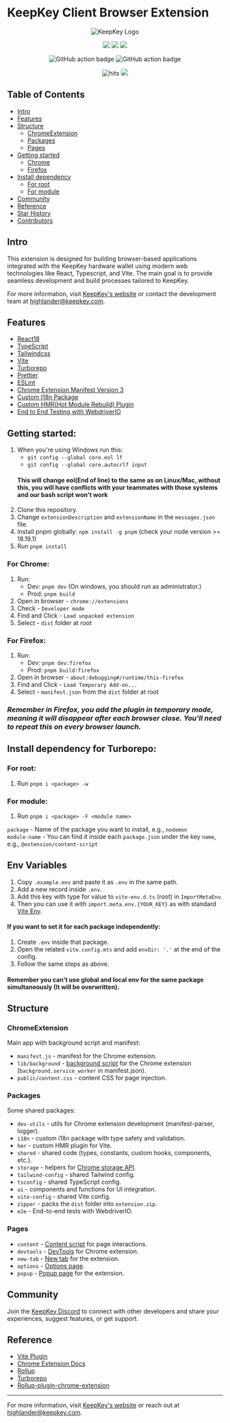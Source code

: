 # KeepKey Client Browser Extension

<div align="center">

<picture>
    <source media="(prefers-color-scheme: dark)" srcset="https://pioneers.dev/coins/keepkey.png" />
    <source media="(prefers-color-scheme: light)" srcset="https://pioneers.dev/coins/keepkey.png" />
    <img alt="KeepKey Logo" src="https://pioneers.dev/coins/keepkey.png" />
</picture>

![](https://img.shields.io/badge/React-61DAFB?style=flat-square&logo=react&logoColor=black)
![](https://img.shields.io/badge/Typescript-3178C6?style=flat-square&logo=typescript&logoColor=white)
![](https://badges.aleen42.com/src/vitejs.svg)

![GitHub action badge](https://github.com/Jonghakseo/chrome-extension-boilerplate-react-vite/actions/workflows/build-zip.yml/badge.svg)
![GitHub action badge](https://github.com/Jonghakseo/chrome-extension-boilerplate-react-vite/actions/workflows/lint.yml/badge.svg)

<img src="https://hits.seeyoufarm.com/api/count/incr/badge.svg?url=https://github.com/Jonghakseo/chrome-extension-boilerplate-react-viteFactions&count_bg=%23#222222&title_bg=%23#454545&title=😀&edge_flat=true" alt="hits"/>
<a href="https://discord.gg/4ERQ6jgV9a" target="_blank"><img src="https://discord.com/api/guilds/1263404974830915637/widget.png"/></a>

</div>

## Table of Contents

- [Intro](#intro)
- [Features](#features)
- [Structure](#structure)
    - [ChromeExtension](#structure-chrome-extension)
    - [Packages](#structure-packages)
    - [Pages](#structure-pages)
- [Getting started](#getting-started)
    - [Chrome](#getting-started-chrome)
    - [Firefox](#getting-started-firefox)
- [Install dependency](#install-dependency)
    - [For root](#install-dependency-for-root)
    - [For module](#install-dependency-for-module)
- [Community](#community)
- [Reference](#reference)
- [Star History](#star-history)
- [Contributors](#contributors)

## Intro <a name="intro"></a>

This extension is designed for building browser-based applications integrated with the KeepKey hardware wallet using modern web technologies like React, Typescript, and Vite. The main goal is to provide seamless development and build processes tailored to KeepKey.

For more information, visit [KeepKey's website](https://keepkey.com) or contact the development team at [highlander@keepkey.com](mailto:highlander@keepkey.com).

## Features <a name="features"></a>

- [React18](https://reactjs.org/)
- [TypeScript](https://www.typescriptlang.org/)
- [Tailwindcss](https://tailwindcss.com/)
- [Vite](https://vitejs.dev/)
- [Turborepo](https://turbo.build/repo)
- [Prettier](https://prettier.io/)
- [ESLint](https://eslint.org/)
- [Chrome Extension Manifest Version 3](https://developer.chrome.com/docs/extensions/mv3/intro/)
- [Custom I18n Package](/packages/i18n/)
- [Custom HMR(Hot Module Rebuild) Plugin](/packages/hmr/)
- [End to End Testing with WebdriverIO](https://webdriver.io/)

## Getting started: <a name="getting-started"></a>

1. When you're using Windows run this:
   - `git config --global core.eol lf`
   - `git config --global core.autocrlf input`
   #### This will change eol(End of line) to the same as on Linux/Mac, without this, you will have conflicts with your teammates with those systems and our bash script won't work
2. Clone this repository.
3. Change `extensionDescription` and `extensionName` in the `messages.json` file.
4. Install pnpm globally: `npm install -g pnpm` (check your node version >= 18.19.1)
5. Run `pnpm install`

### For Chrome: <a name="getting-started-chrome"></a>

1. Run:
    - Dev: `pnpm dev` (On windows, you should run as administrator.)
    - Prod: `pnpm build`
2. Open in browser - `chrome://extensions`
3. Check - `Developer mode`
4. Find and Click - `Load unpacked extension`
5. Select - `dist` folder at root

### For Firefox: <a name="getting-started-firefox"></a>

1. Run:
    - Dev: `pnpm dev:firefox`
    - Prod: `pnpm build:firefox`
2. Open in browser - `about:debugging#/runtime/this-firefox`
3. Find and Click - `Load Temporary Add-on...`
4. Select - `manifest.json` from the `dist` folder at root

<h3><i>Remember in Firefox, you add the plugin in temporary mode, meaning it will disappear after each browser close. You'll need to repeat this on every browser launch.</i></h3>

## Install dependency for Turborepo: <a name="install-dependency"></a>

### For root: <a name="install-dependency-for-root"></a>

1. Run `pnpm i <package> -w`

### For module: <a name="install-dependency-for-module"></a>

1. Run `pnpm i <package> -F <module name>`

`package` - Name of the package you want to install, e.g., `nodemon` \
`module-name` - You can find it inside each `package.json` under the key `name`, e.g., `@extension/content-script`

## Env Variables

1. Copy `.example.env` and paste it as `.env` in the same path.
2. Add a new record inside `.env`.
3. Add this key with type for value to `vite-env.d.ts` (root) in `ImportMetaEnv`.
4. Then you can use it with `import.meta.env.{YOUR_KEY}` as with standard [Vite Env](https://vitejs.dev/guide/env-and-mode).

#### If you want to set it for each package independently:

1. Create `.env` inside that package.
2. Open the related `vite.config.mts` and add `envDir: '.'` at the end of the config.
3. Follow the same steps as above.

#### Remember you can't use global and local env for the same package simultaneously (It will be overwritten).

## Structure <a name="structure"></a>

### ChromeExtension <a name="structure-chrome-extension"></a>

Main app with background script and manifest:

- `manifest.js` - manifest for the Chrome extension.
- `lib/background` - [background script](https://developer.chrome.com/docs/extensions/mv3/background_pages/) for the Chrome extension (`background.service_worker` in manifest.json).
- `public/content.css` - content CSS for page injection.

### Packages <a name="structure-packages"></a>

Some shared packages:

- `dev-utils` - utils for Chrome extension development (manifest-parser, logger).
- `i18n` - custom i18n package with type safety and validation.
- `hmr` - custom HMR plugin for Vite.
- `shared` - shared code (types, constants, custom hooks, components, etc.).
- `storage` - helpers for [Chrome storage API](https://developer.chrome.com/docs/extensions/reference/api/storage).
- `tailwind-config` - shared Tailwind config.
- `tsconfig` - shared TypeScript config.
- `ui` - components and functions for UI integration.
- `vite-config` - shared Vite config.
- `zipper` - packs the `dist` folder into `extension.zip`.
- `e2e` - End-to-end tests with WebdriverIO.

### Pages <a name="structure-pages"></a>

- `content` - [Content script](https://developer.chrome.com/docs/extensions/mv3/content_scripts/) for page interactions.
- `devtools` - [DevTools](https://developer.chrome.com/docs/extensions/mv3/devtools/) for Chrome extension.
- `new-tab` - [New tab](https://developer.chrome.com/docs/extensions/mv3/override/) for the extension.
- `options` - [Options page](https://developer.chrome.com/docs/extensions/mv3/options/).
- `popup` - [Popup page](https://developer.chrome.com/docs/extensions/reference/browserAction/) for the extension.

## Community <a name="community"></a>

Join the [KeepKey Discord](https://discord.gg/4ERQ6jgV9a) to connect with other developers and share your experiences, suggest features, or get support.

## Reference <a name="reference"></a>

- [Vite Plugin](https://vitejs.dev/guide/api-plugin.html)
- [Chrome Extension Docs](https://developer.chrome.com/docs/extensions/mv3/)
- [Rollup](https://rollupjs.org/guide/en/)
- [Turborepo](https://turbo.build/repo/docs)
- [Rollup-plugin-chrome-extension](https://www.extend-chrome.dev/rollup-plugin)

---

For more information, visit [KeepKey's website](https://keepkey.com) or reach out at [highlander@keepkey.com](mailto:highlander@keepkey.com).
